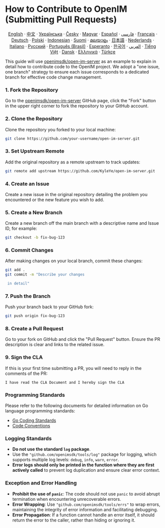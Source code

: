 # How to Contribute to OpenIM (Submitting Pull Requests)

<p align="center">
  <a href="./CONTRIBUTING.md">English</a> · 
  <a href="./CONTRIBUTING-zh_CN.md">中文</a> · 
  <a href="docs/contributing/CONTRIBUTING-UA.md">Українська</a> · 
  <a href="docs/contributing/CONTRIBUTING-CS.md">Česky</a> · 
  <a href="docs/contributing/CONTRIBUTING-HU.md">Magyar</a> · 
  <a href="docs/contributing/CONTRIBUTING-ES.md">Español</a> · 
  <a href="docs/contributing/CONTRIBUTING-FA.md">فارسی</a> · 
  <a href="docs/contributing/CONTRIBUTING-FR.md">Français</a> · 
  <a href="docs/contributing/CONTRIBUTING-DE.md">Deutsch</a> · 
  <a href="docs/contributing/CONTRIBUTING-PL.md">Polski</a> · 
  <a href="docs/contributing/CONTRIBUTING-ID.md">Indonesian</a> · 
  <a href="docs/contributing/CONTRIBUTING-FI.md">Suomi</a> · 
  <a href="docs/contributing/CONTRIBUTING-ML.md">മലയാളം</a> · 
  <a href="docs/contributing/CONTRIBUTING-JP.md">日本語</a> · 
  <a href="docs/contributing/CONTRIBUTING-NL.md">Nederlands</a> · 
  <a href="docs/contributing/CONTRIBUTING-IT.md">Italiano</a> · 
  <a href="docs/contributing/CONTRIBUTING-RU.md">Русский</a> · 
  <a href="docs/contributing/CONTRIBUTING-PTBR.md">Português (Brasil)</a> · 
  <a href="docs/contributing/CONTRIBUTING-EO.md">Esperanto</a> · 
  <a href="docs/contributing/CONTRIBUTING-KR.md">한국어</a> · 
  <a href="docs/contributing/CONTRIBUTING-AR.md">العربي</a> · 
  <a href="docs/contributing/CONTRIBUTING-VN.md">Tiếng Việt</a> · 
  <a href="docs/contributing/CONTRIBUTING-DA.md">Dansk</a> · 
  <a href="docs/contributing/CONTRIBUTING-GR.md">Ελληνικά</a> · 
  <a href="docs/contributing/CONTRIBUTING-TR.md">Türkçe</a>
</p>

This guide will use [openimsdk/open-im-server](https://github.com/KyleYe/open-im-server) as an example to explain in detail how to contribute code to the OpenIM project. We adopt a "one issue, one branch" strategy to ensure each issue corresponds to a dedicated branch for effective code change management.

### 1. Fork the Repository
Go to the [openimsdk/open-im-server](https://github.com/KyleYe/open-im-server) GitHub page, click the "Fork" button in the upper right corner to fork the repository to your GitHub account.

### 2. Clone the Repository
Clone the repository you forked to your local machine:
```bash
git clone https://github.com/your-username/open-im-server.git
```

### 3. Set Upstream Remote
Add the original repository as a remote upstream to track updates:
```bash
git remote add upstream https://github.com/KyleYe/open-im-server.git
```

### 4. Create an Issue
Create a new issue in the original repository detailing the problem you encountered or the new feature you wish to add.

### 5. Create a New Branch
Create a new branch off the main branch with a descriptive name and Issue ID, for example:
```bash
git checkout -b fix-bug-123
```

### 6. Commit Changes
After making changes on your local branch, commit these changes:
```bash
git add .
git commit -m "Describe your changes

 in detail"
```

### 7. Push the Branch
Push your branch back to your GitHub fork:
```bash
git push origin fix-bug-123
```

### 8. Create a Pull Request
Go to your fork on GitHub and click the "Pull Request" button. Ensure the PR description is clear and links to the related issue.

### 9. Sign the CLA
If this is your first time submitting a PR, you will need to reply in the comments of the PR:
```
I have read the CLA Document and I hereby sign the CLA
```

### Programming Standards
Please refer to the following documents for detailed information on Go language programming standards:
- [Go Coding Standards](https://github.com/KyleYe/open-im-server/blob/main/docs/contrib/go-code.md)
- [Code Conventions](https://github.com/KyleYe/open-im-server/blob/main/docs/contrib/code-conventions.md)

### Logging Standards
- **Do not use the standard `log` package**.
- Use the `"github.com/openimsdk/tools/log"` package for logging, which supports multiple log levels: `debug`, `info`, `warn`, `error`.
- **Error logs should only be printed in the function where they are first actively called** to prevent log duplication and ensure clear error context.

### Exception and Error Handling
- **Prohibit the use of `panic`**: The code should not use `panic` to avoid abrupt termination when encountering unrecoverable errors.
- **Error Wrapping**: Use `"github.com/openimsdk/tools/errs"` to wrap errors, maintaining the integrity of error information and facilitating debugging.
- **Error Propagation**: If a function cannot handle an error itself, it should return the error to the caller, rather than hiding or ignoring it.
